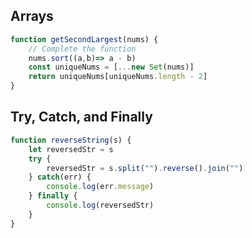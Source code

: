 ## Arrays
```javascript
function getSecondLargest(nums) {
    // Complete the function
    nums.sort((a,b)=> a - b)
    const uniqueNums = [...new Set(nums)]
    return uniqueNums[uniqueNums.length - 2]
}
```
## Try, Catch, and Finally
```javascript
function reverseString(s) {
    let reversedStr = s
    try {
        reversedStr = s.split("").reverse().join("")
    } catch(err) {
        console.log(err.message)
    } finally {
        console.log(reversedStr)
    }
}
```